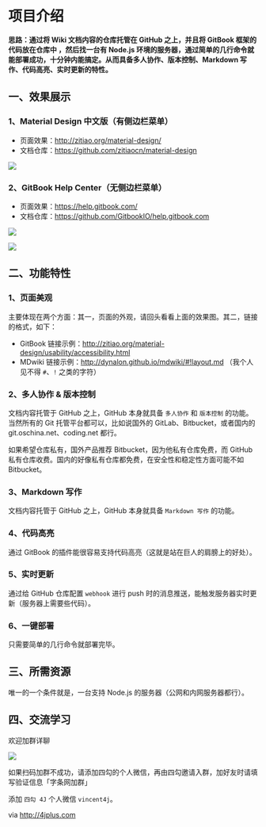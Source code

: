 # 项目介绍

**思路：通过将 Wiki 文档内容的仓库托管在 GitHub 之上，并且将 GitBook 框架的代码放在仓库中 ，然后找一台有 Node.js 环境的服务器，通过简单的几行命令就能部署成功，十分钟内能搞定。从而具备多人协作、版本控制、Markdown 写作、代码高亮、实时更新的特性。**

## 一、效果展示

### 1、Material Design 中文版（有侧边栏菜单）
- 页面效果：<http://zitiao.org/material-design/>
- 文档仓库：<https://github.com/zitiaocn/material-design>

![](http://om0iml27u.bkt.clouddn.com/2017/02/ti8wn.jpg)

### 2、GitBook Help Center（无侧边栏菜单）
- 页面效果：<https://help.gitbook.com/>
- 文档仓库：<https://github.com/GitbookIO/help.gitbook.com>

![](http://cdn.zitiao.org/deploy/s5daq.jpg)     
    
![](http://cdn.zitiao.org/deploy/s011v.jpg)

## 二、功能特性

### 1、页面美观       
主要体现在两个方面：其一，页面的外观，请回头看看上面的效果图。其二，链接的格式，如下：   

- GitBook 链接示例：<http://zitiao.org/material-design/usability/accessibility.html>
- MDwiki 链接示例：<http://dynalon.github.io/mdwiki/#!layout.md> （我个人见不得 `#`、`!` 之类的字符）

### 2、多人协作 & 版本控制
文档内容托管于 GitHub 之上，GitHub 本身就具备 `多人协作` 和 `版本控制` 的功能。当然所有的 Git 托管平台都可以，比如说国外的 GitLab、Bitbucket，或者国内的 git.oschina.net、coding.net 都行。

如果希望仓库私有，国外产品推荐 Bitbucket，因为他私有仓库免费，而 GitHub 私有仓库收费。国内的好像私有仓库都免费，在安全性和稳定性方面可能不如 Bitbucket。

### 3、Markdown 写作
文档内容托管于 GitHub 之上，GitHub 本身就具备 `Markdown 写作` 的功能。  

### 4、代码高亮
通过 GitBook 的插件能很容易支持代码高亮（这就是站在巨人的肩膀上的好处）。

### 5、实时更新
通过给 GitHub 仓库配置 `webhook` 进行 push 时的消息推送，能触发服务器实时更新（服务器上需要些代码）。

### 6、一键部署
只需要简单的几行命令就部署完毕。

## 三、所需资源

唯一的一个条件就是，一台支持 Node.js 的服务器（公网和内网服务器都行）。

## 四、交流学习

欢迎加群详聊

![](http://cdn.zitiao.org/deploy/weixinqun.jpeg)

如果扫码加群不成功，请添加四勾的个人微信，再由四勾邀请入群，加好友时请填写验证信息「字条网加群」

添加 `四勾 4J` 个人微信 `vincent4j`。

via <http://4jplus.com>



